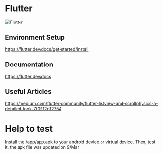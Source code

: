 # Flutter

![Flutter](https://cdn-images-1.medium.com/max/1600/1*TFZQzyVAHLVXI_wNreokGA.png)

## Environment Setup

https://flutter.dev/docs/get-started/install

## Documentation

https://flutter.dev/docs

## Useful Articles

https://medium.com/flutter-community/flutter-listview-and-scrollphysics-a-detailed-look-7f0912df2754


# Help to test

Install the /app/app.apk to your android device or virtual device. Then, test it.
the apk file was updated on 9/Mar
